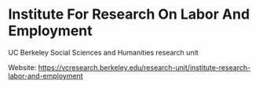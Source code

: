 # Institute For Research On Labor And Employment
UC Berkeley Social Sciences and Humanities research unit

Website: https://vcresearch.berkeley.edu/research-unit/institute-research-labor-and-employment
